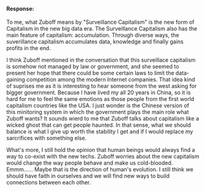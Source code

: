 #### Response:

  To me, what Zuboff means by "Surveillance Capitalism" is the new form of Capitalism in the new big data era. The Surveillance Capitalism also has the main feature of capitalism: accumulation. Through diverse ways, the suverillance capitalism accumulates data, knowledge and finally gains profits in the end.

  I think Zuboff mentioned in the conversation that this surveillace capitalism is somehow not managed by law or government, and she seemed to present her hope that there could be some certain laws to limit the data-gaining competition among the modern Internet companies. That idea kind of suprises me as it is interesting to hear someone from the west asking for bigger government. Because I have lived my all 20 years in China, so it is hard for me to feel the same emotions as those people from the first world capitalism countries like the USA. I just wonder is the Chinese version of this minitoring system in which the government plays the main role what Zuboff wants? It sounds wierd to me that Zuboff talks about capitalism like a wicked ghost that can get people haunted. In that sense, what we should balance is what I give up worth the stability I get and if I would replace my sarcrifices with something else.

  What's more, I still hold the opinion that human beings would always find a way to co-exist with the new techs. Zuboff worries about the new capitalism would change the way people behave and make us cold-blooded. Emmm...... Maybe that is the direction of human's evolution. I still think we should have faith in ourselves and we will find new ways to build connections between each other.
